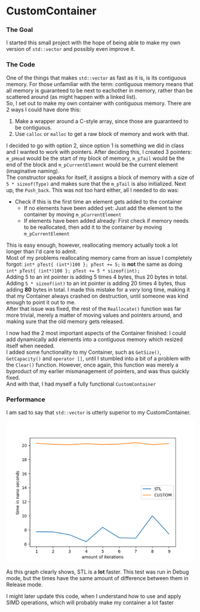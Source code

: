 # CustomContainer

### The Goal
I started this small project with the hope of being able to make my own version of `std::vector` and possibly even improve it.

### The Code
One of the things that makes `std::vector` as fast as it is, is its contiguous memory. For those unfamiliar with the term: contiguous memory means that all memory is guaranteed to be next to eachother in memory, rather than be scattered around (as might happen with a linked list).
</br> So, I set out to make my own container with contiguous memory. There are 2 ways I could have done this:
1. Make a wrapper around a C-style array, since those are guaranteed to be contiguous.
2. Use `calloc` or `malloc` to get a raw block of memory and work with that.

I decided to go with option 2, since option 1 is something we did in class and I wanted to work with pointers.
After deciding this, I created 3 pointers: `m_pHead` would be the start of my block of memory, `m_pTail` would be the end of the block and `m_pCurrentElement` would be the current element (imaginative naming).
</br> The constructor speaks for itself, it assigns a block of memory with a size of `5 * sizeof(Type)` and makes sure that the `m_pTail` is also initialized.
Next up, the `Push_back`. This was not too hard either, all I needed to do was:
* Check if this is the first time an element gets added to the container
  * If no elements have been added yet: Just add the element to the container by moving `m_pCurrentElement`
  * If elements have been added already: First check if memory needs to be reallocated, then add it to the container by moving `m_pCurrentElement`

This is easy enough, however, reallocating memory actually took a lot longer than I'd care to admit.
</br> Most of my problems reallocating memory came from an issue I completely forgot: `int* pTest{ (int*)100 }; pTest += 5;` is **not** the same as doing `int* pTest{ (int*)100 }; pTest += 5 * sizeof(int);`
</br> Adding 5 to an int pointer is adding 5 times 4 bytes, thus 20 bytes in total. Adding `5 * sizeof(int)` to an int pointer is adding 20 times 4 bytes, thus adding **80** bytes in total. I made this mistake for a *very* long time, making it that my Container always crashed on destruction, until someone was kind enough to point it out to me.
</br> After that issue was fixed, the rest of the `Reallocate()` function was far more trivial, merely a matter of moving values and pointers around, and making sure that the old memory gets released.

I now had the 2 most important aspects of the Container finished: I could add dynamically add elements into a contiguous memory which resized itself when needed.
</br> I added some functionality to my Container, such as `GetSize()`, `GetCapacity()` and `operator []`, until I stumbled into a bit of a problem with the `Clear()` function.
However, once again, this function was merely a byproduct of my earlier mismanagement of pointers, and was thus quickly fixed.
</br> And with that, I had myself a fully functional `CustomContainer`

### Performance
I am sad to say that `std::vector` is utterly superior to my CustomContainer.

![STLvsCustom](https://github.com/Rhidian12/CustomContainer/blob/main/STLvsCUSTOM.png)

As this graph clearly shows, STL is a **lot** faster. This test was run in Debug mode, but the times have the same amount of difference between them in Release mode.

I might later update this code, when I understand how to use and apply SIMD operations, which will probably make my container a lot faster
